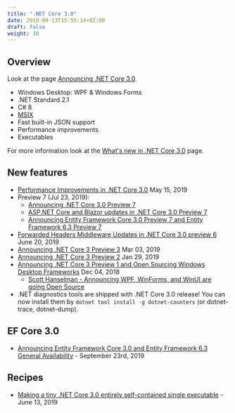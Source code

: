 ```yaml
---
title: ".NET Core 3.0"
date: 2019-09-13T15:55:14+02:00
draft: false
weight: 30
---
```


## Overview

Look at the page [Announcing .NET Core 3.0](https://devblogs.microsoft.com/dotnet/announcing-net-core-3-0/).

- Windows Desktop: WPF & Windows Forms
- .NET Standard 2.1
- C# 8
- [MSIX](https://docs.microsoft.com/en-us/windows/msix/)
- Fast built-in JSON support
- Performance improvements
- Executables

For more information look at the [What's new in .NET Core 3.0](https://docs.microsoft.com/en-us/dotnet/core/whats-new/dotnet-core-3-0) page.

## New features

- [Performance Improvements in .NET Core 3.0](https://devblogs.microsoft.com/dotnet/performance-improvements-in-net-core-3-0/) May 15, 2019
- Preview 7 (Jul 23, 2019):
  - [Announcing .NET Core 3.0 Preview 7](https://devblogs.microsoft.com/dotnet/announcing-net-core-3-0-preview-7/)
  - [ASP.NET Core and Blazor updates in .NET Core 3.0 Preview 7](https://devblogs.microsoft.com/aspnet/asp-net-core-and-blazor-updates-in-net-core-3-0-preview-7/)
  - [Announcing Entity Framework Core 3.0 Preview 7 and Entity Framework 6.3 Preview 7](https://devblogs.microsoft.com/dotnet/announcing-entity-framework-core-3-0-preview-7-and-entity-framework-6-3-preview-7/)
- [Forwarded Headers Middleware Updates in .NET Core 3.0 preview 6](https://devblogs.microsoft.com/aspnet/forwarded-headers-middleware-updates-in-net-core-3-0-preview-6/) June 20, 2019
- [Announcing .NET Core 3 Preview 3](https://devblogs.microsoft.com/dotnet/announcing-net-core-3-preview-3/) Mar 03, 2019
- [Announcing .NET Core 3 Preview 2](https://devblogs.microsoft.com/dotnet/announcing-net-core-3-preview-2/) Jan 29, 2019
- [Announcing .NET Core 3 Preview 1 and Open Sourcing Windows Desktop Frameworks](https://devblogs.microsoft.com/dotnet/announcing-net-core-3-preview-1-and-open-sourcing-windows-desktop-frameworks/) Dec 04, 2018
  - [Scott Hanselman - Announcing WPF, WinForms, and WinUI are going Open Source](https://www.hanselman.com/blog/AnnouncingWPFWinFormsAndWinUIAreGoingOpenSource.aspx)
- .NET diagnostics tools are shipped with .NET Core 3.0 release! You can now install them by `dotnet tool install -g dotnet-counters` (or dotnet-trace, dotnet-dump).

## EF Core 3.0

- [Announcing Entity Framework Core 3.0 and Entity Framework 6.3 General Availability](https://devblogs.microsoft.com/dotnet/announcing-ef-core-3-0-and-ef-6-3-general-availability/) - September 23rd, 2019

## Recipes

- [Making a tiny .NET Core 3.0 entirely self-contained single executable](https://www.hanselman.com/blog/MakingATinyNETCore30EntirelySelfcontainedSingleExecutable.aspx) - June 13, 2019
